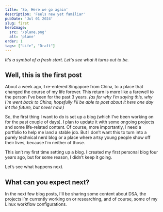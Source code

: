```yaml
---
title: 'So, Here we go again'
description: 'Feels new yet familiar'
pubDate: 'Jul 01 2024'
slug: first
heroImage: 
  src: '/plane.png'
  alt: 'plane'
order: 1
tags: ["Life", "Draft"]
---
```



*It's a symbol of a fresh start. Let's see what it turns out to be.*

## Well, this is the first post

About a week ago, I re-entered Singapore from China, to a place that changed the course of my life forever. This return is more like a farewell to the person I've been for the past 3 years. *(as for why I'm saying this, why I'm went back to China, hopefully I'll be able to post about it here one day int the future, but never now.)*

So, the first thing I want to do is set up a blog (which I’ve been working on for the past couple of days). I plan to update it with some ongoing projects and some life-related content. Of course, more importantly, I need a portfolio to help me land a stable job. But I don’t want this to turn into a purely technical nerd blog or a place where artsy young people show off their lives, because I’m neither of those.

This isn’t my first time setting up a blog. I created my first personal blog four years ago, but for some reason, I didn’t keep it going.

Let’s see what happens next.

## What can you expect next?

In the next few blog posts, I'll be sharing some content about DSA, the projects I’m currently working on or researching, and of course, some of my Linux workflow configurations.

